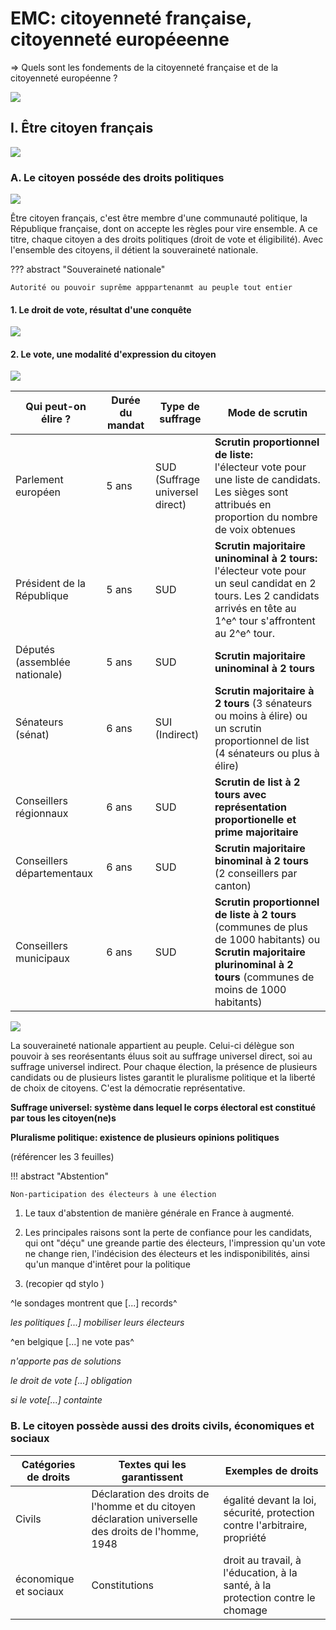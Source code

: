 # EMC: citoyenneté française, citoyenneté européeenne

=> Quels sont les fondements de la citoyenneté française et de la citoyenneté européenne ?

![](../../../assets/scans/2024-octo-9-1.png)

## I. Être citoyen français

![](../../../assets/scans/2024-octo-9-2.png)

### A. Le citoyen posséde des droits politiques

![](../../../assets/scans/2024-octo-9-3.png)

Être citoyen français, c'est être membre d'une communauté politique, la République française, dont on accepte les règles pour vire ensemble. A ce titre, chaque citoyen a des droits politiques (droit de vote et éligibilité). Avec l'ensemble des citoyens, il détient la souveraineté nationale.

??? abstract "Souveraineté nationale"

    Autorité ou pouvoir suprême apppartenanmt au peuple tout entier

#### 1. Le droit de vote, résultat d'une conquête

![](../../../assets/scans/2024-octo-9-4.png)

#### 2. Le vote, une modalité d'expression du citoyen

![](../../../assets/scans/2024-octo-10-1.png)

| Qui peut-on élire ? | Durée du mandat | Type de suffrage | Mode de scrutin |
|---|---|---|---|
| Parlement européen | 5 ans | SUD (Suffrage universel direct) | **Scrutin proportionnel de liste:** <br /> l'électeur vote pour une liste de candidats. Les sièges sont attribués en proportion du nombre de voix obtenues
| Président de la République | 5 ans | SUD | **Scrutin majoritaire uninominal à 2 tours:**<br /> l'électeur vote pour un seul candidat en 2 tours. Les 2 candidats arrivés en tête au 1^e^ tour s'affrontent au 2^e^ tour. |
| Députés (assemblée nationale) | 5 ans | SUD | **Scrutin majoritaire uninominal à 2 tours** |
| Sénateurs (sénat) | 6 ans | SUI (Indirect) | **Scrutin majoritaire à 2 tours** (3 sénateurs ou moins à élire) ou un scrutin proportionnel de list (4 sénateurs ou plus à élire) |
| Conseillers régionnaux | 6 ans | SUD | **Scrutin de list à 2 tours avec représentation proportionelle et prime majoritaire** |
| Conseillers départementaux | 6 ans | SUD | **Scrutin majoritaire binominal à 2 tours** (2 conseillers par canton) |
| Conseillers municipaux | 6 ans | SUD | **Scrutin proportionnel de liste à 2 tours** (communes de plus de 1000 habitants) ou **Scrutin majoritaire plurinominal à 2 tours** (communes de moins de 1000 habitants) |

![](../../../assets/scans/2024-octo-10-2.png)


La souveraineté nationale appartient au peuple. Celui-ci délègue son pouvoir à ses reorésentants éluus soit au suffrage universel direct, soi au suffrage universel indirect. Pour chaque élection, la présence de plusieurs candidats ou de plusieurs listes garantit le pluralisme politique et la liberté de choix de citoyens. C'est la démocratie représentative.

**Suffrage universel: système dans lequel le corps électoral est constitué par tous les citoyen(ne)s**

**Pluralisme politique: existence de plusieurs opinions politiques**

(référencer les 3 feuilles)

!!! abstract "Abstention"

    Non-participation des électeurs à une élection

1. Le taux d'abstention de manière générale en France à augmenté.
2. Les principales raisons sont la perte de confiance pour les candidats, qui ont "déçu" une greande partie des électeurs, l'impression qu'un vote ne change rien, l'indécision des électeurs et les indisponibilités, ainsi qu'un manque d'intêret pour la politique

3. (recopier qd stylo )

^le sondages montrent que [...] records^

_les politiques [...] mobiliser leurs électeurs_

^en belgique [...] ne vote pas^

_n'apporte pas de solutions_

_le droit de vote [...] obligation_

_si le vote[...] containte_

### B. Le citoyen possède aussi des droits civils, économiques et sociaux

| Catégories de droits | Textes qui les garantissent | Exemples de droits |
|----------------------|-----------------------------|--------------------|
| Civils | Déclaration des droits de l'homme et du citoyen déclaration universelle des droits de l'homme, 1948 | égalité devant la loi, sécurité, protection contre l'arbitraire, propriété |
| économique et sociaux | Constitutions | droit au travail, à l'éducation, à la santé, à la protection contre le chomage |
